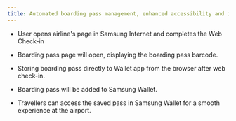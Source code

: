 ```yaml
---
title: Automated boarding pass management, enhanced accessibility and increased convenience
---
```


* User opens airline's page in Samsung Internet and completes the Web Check-in

* Boarding pass page will open, displaying the boarding pass barcode.

* Storing boarding pass directly to Wallet app from the browser after web check-in.

* Boarding pass will be added to Samsung Wallet.

* Travellers can access the saved pass in Samsung Wallet for a smooth experience at the airport.
